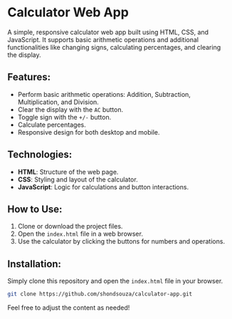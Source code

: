 # Calculator Web App

A simple, responsive calculator web app built using HTML, CSS, and JavaScript. It supports basic arithmetic operations and additional functionalities like changing signs, calculating percentages, and clearing the display.

## Features:
- Perform basic arithmetic operations: Addition, Subtraction, Multiplication, and Division.
- Clear the display with the `AC` button.
- Toggle sign with the `+/-` button.
- Calculate percentages.
- Responsive design for both desktop and mobile.

## Technologies:
- **HTML**: Structure of the web page.
- **CSS**: Styling and layout of the calculator.
- **JavaScript**: Logic for calculations and button interactions.

## How to Use:
1. Clone or download the project files.
2. Open the `index.html` file in a web browser.
3. Use the calculator by clicking the buttons for numbers and operations.

## Installation:
Simply clone this repository and open the `index.html` file in your browser.

```bash
git clone https://github.com/shondsouza/calculator-app.git
```
Feel free to adjust the content as needed!
